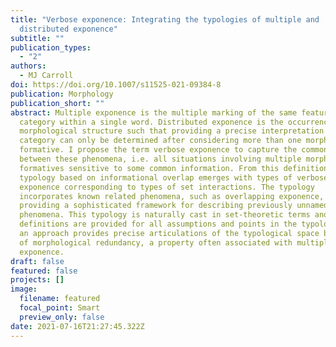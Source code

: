 ```yaml
---
title: "Verbose exponence: Integrating the typologies of multiple and
  distributed exponence"
subtitle: ""
publication_types:
  - "2"
authors:
  - MJ Carroll
doi: https://doi.org/10.1007/s11525-021-09384-8
publication: Morphology
publication_short: ""
abstract: Multiple exponence is the multiple marking of the same feature or
  category within a single word. Distributed exponence is the occurrence of
  morphological structure such that providing a precise interpretation of a
  category can only be determined after considering more than one morphological
  formative. I propose the term verbose exponence to capture the common ground
  between these phenomena, i.e. all situations involving multiple morphological
  formatives sensitive to some common information. From this definition, a
  typology based on informational overlap emerges with types of verbose
  exponence corresponding to types of set interactions. The typology
  incorporates known related phenomena, such as overlapping exponence, while
  providing a sophisticated framework for describing previously unnamed
  phenomena. This typology is naturally cast in set-theoretic terms and formal
  definitions are provided for all assumptions and points in the typology. Such
  an approach provides precise articulations of the typological space but also
  of morphological redundancy, a property often associated with multiple
  exponence.
draft: false
featured: false
projects: []
image:
  filename: featured
  focal_point: Smart
  preview_only: false
date: 2021-07-16T21:27:45.322Z
---
```

>
